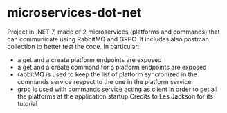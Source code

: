 # microservices-dot-net

Project in .NET 7, made of 2 microservices (platforms and commands) that can communicate using RabbitMQ and GRPC.
It includes also postman collection to better test the code.
In particular:
- a get and a create platform endpoints are exposed
- a get and a create command for a platform endpoints are exposed
- rabbitMQ is used to keep the list of platform syncronized in the commands service respect to the one in the platform service
- grpc is used with commands service acting as client in order to get all the platforms at the application startup
Credits to Les Jackson for its tutorial
